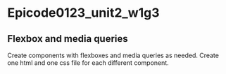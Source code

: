 # Epicode0123_unit2_w1g3
<h2>Flexbox and media queries</h2>
<p>Create components with flexboxes and media queries as needed.
Create one html and one css file for each different component.</p>
